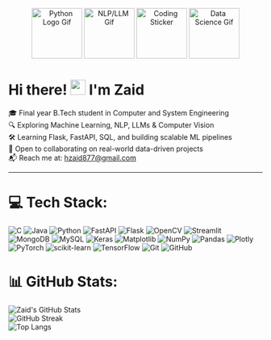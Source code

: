 <p align="center">
  <img src="https://i.giphy.com/media/LMt9638dO8dftAjtco/200.webp" width="100" alt="Python Logo Gif" />
  <img src="https://s4.ezgif.com/tmp/ezgif-49c90b1ee58691.gif" width="100" alt="NLP/LLM Gif" />
  <img src="https://i.giphy.com/media/IdyAQJVN2kVPNUrojM/200.webp" width="100" alt="Coding Sticker" />
  <img src="https://i.giphy.com/media/KzJkzjggfGN5Py6nkT/200.webp" width="100" alt="Data Science Gif" />
</p>


# Hi there! <img src="https://user-images.githubusercontent.com/18350557/176309783-0785949b-9127-417c-8b55-ab5a4333674e.gif" width="30"> I'm Zaid

🎓 Final year B.Tech student in Computer and System Engineering  
🔍 Exploring Machine Learning, NLP, LLMs & Computer Vision  
🛠️ Learning Flask, FastAPI, SQL, and building scalable ML pipelines  
🤝 Open to collaborating on real-world data-driven projects  
📬 Reach me at: [hzaid877@gmail.com](mailto:hzaid877@gmail.com)

---
# 💻 Tech Stack:
![C](https://img.shields.io/badge/c-%2300599C.svg?style=for-the-badge&logo=c&logoColor=white) ![Java](https://img.shields.io/badge/java-%23ED8B00.svg?style=for-the-badge&logo=openjdk&logoColor=white) ![Python](https://img.shields.io/badge/python-3670A0?style=for-the-badge&logo=python&logoColor=ffdd54) ![FastAPI](https://img.shields.io/badge/FastAPI-005571?style=for-the-badge&logo=fastapi) ![Flask](https://img.shields.io/badge/flask-%23000.svg?style=for-the-badge&logo=flask&logoColor=white) ![OpenCV](https://img.shields.io/badge/opencv-%23white.svg?style=for-the-badge&logo=opencv&logoColor=white) ![Streamlit](https://img.shields.io/badge/Streamlit-%23FE4B4B.svg?style=for-the-badge&logo=streamlit&logoColor=white) ![MongoDB](https://img.shields.io/badge/MongoDB-%234ea94b.svg?style=for-the-badge&logo=mongodb&logoColor=white) ![MySQL](https://img.shields.io/badge/mysql-4479A1.svg?style=for-the-badge&logo=mysql&logoColor=white) ![Keras](https://img.shields.io/badge/Keras-%23D00000.svg?style=for-the-badge&logo=Keras&logoColor=white) ![Matplotlib](https://img.shields.io/badge/Matplotlib-%23ffffff.svg?style=for-the-badge&logo=Matplotlib&logoColor=black) ![NumPy](https://img.shields.io/badge/numpy-%23013243.svg?style=for-the-badge&logo=numpy&logoColor=white) ![Pandas](https://img.shields.io/badge/pandas-%23150458.svg?style=for-the-badge&logo=pandas&logoColor=white) ![Plotly](https://img.shields.io/badge/Plotly-%233F4F75.svg?style=for-the-badge&logo=plotly&logoColor=white) ![PyTorch](https://img.shields.io/badge/PyTorch-%23EE4C2C.svg?style=for-the-badge&logo=PyTorch&logoColor=white) ![scikit-learn](https://img.shields.io/badge/scikit--learn-%23F7931E.svg?style=for-the-badge&logo=scikit-learn&logoColor=white) ![TensorFlow](https://img.shields.io/badge/TensorFlow-%23FF6F00.svg?style=for-the-badge&logo=TensorFlow&logoColor=white) ![Git](https://img.shields.io/badge/git-%23F05033.svg?style=for-the-badge&logo=git&logoColor=white) ![GitHub](https://img.shields.io/badge/github-%23121011.svg?style=for-the-badge&logo=github&logoColor=white)
# 📊 GitHub Stats:

![Zaid's GitHub Stats](https://github-readme-stats.vercel.app/api?username=Zah-dot&show_icons=true&theme=tokyonight&hide_title=true)  
![GitHub Streak](https://nirzak-streak-stats.vercel.app/?user=Zah-dot&theme=tokyonight&hide_border=true)  
![Top Langs](https://github-readme-stats.vercel.app/api/top-langs/?username=Zah-dot&layout=compact&theme=tokyonight)
